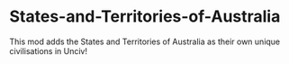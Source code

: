 # States-and-Territories-of-Australia
This mod adds the States and Territories of Australia as their own unique civilisations in Unciv!

